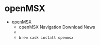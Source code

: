 # openMSX
- [openMSX](https://openmsx.org/)
  -  openMSX Navigation Download  News
  - 
  - `brew cask install openmsx`
